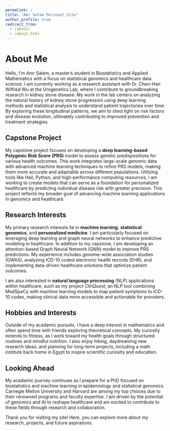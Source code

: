 ```yaml
---
permalink: /
title: "Amr Salem Personal Site"
author_profile: true
redirect_from: 
  - /about/
  - /about.html
---
```


About Me
======

Hello, I'm Amr Salem, a master’s student in Biostatistics and Applied Mathematics with a focus on statistical genomics and healthcare data science. I am currently working as a research assistant with Dr. Chen-Han Wilfred Wu at the Urogenetics Lab, where I contribute to groundbreaking research in kidney stone disease. My work in the lab centers on analyzing the natural history of kidney stone progression using deep learning methods and statistical analysis to understand patient trajectories over time. By exploring these longitudinal patterns, we aim to shed light on risk factors and disease evolution, ultimately contributing to improved prevention and treatment strategies.

Capstone Project
------
My capstone project focuses on developing a **deep learning-based Polygenic Risk Score (PRS)** model to assess genetic predispositions for various health outcomes. This work integrates large-scale genomic data with advanced machine learning techniques to refine PRS models, making them more accurate and adaptable across different populations. Utilizing tools like Hail, Python, and high-performance computing resources, I am working to create models that can serve as a foundation for personalized healthcare by predicting individual disease risk with greater precision. This project reflects my broader goal of advancing machine learning applications in genomics and healthcare.

Research Interests
------
My primary research interests lie in **machine learning**, **statistical genomics**, and **personalized medicine**. I am particularly focused on leveraging deep learning and graph neural networks to enhance predictive modeling in healthcare. In addition to my capstone, I am developing an attention-based Graph Neural Network (GNN) model to improve PRS predictions. My experience includes genome-wide association studies (GWAS), analyzing ICD-10 coded electronic health records (EHR), and implementing data-driven healthcare solutions that optimize patient outcomes.

I am also interested in **natural language processing** (NLP) applications within healthcare, such as my project *ClinQuest*, an NLP tool combining MedSpaCy with machine learning models to map patient symptoms to ICD-10 codes, making clinical data more accessible and actionable for providers.

Hobbies and Interests
------
Outside of my academic pursuits, I have a deep interest in mathematics and often spend time with friends exploring theoretical concepts. My curiosity extends to fitness, as I work toward my health goals through structured routines and mindful nutrition. I also enjoy hiking, daydreaming new research ideas, and planning for long-term projects, including a math institute back home in Egypt to inspire scientific curiosity and education.

Looking Ahead
------
My academic journey continues as I prepare for a PhD focused on biostatistics and machine learning in epidemiology and statistical genomics. Carnegie Mellon University and Harvard are among my top choices due to their renowned programs and faculty expertise. I am driven by the potential of genomics and AI to reshape healthcare and am excited to contribute to these fields through research and collaboration.

Thank you for visiting my site! Here, you can explore more about my research, projects, and future aspirations.
